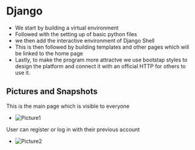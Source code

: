 # Django
- We start by building a virtual environment
- Followed with the setting up of basic python files
- we then add the interactive environment of Django Shell
- This is then followed by building templates and other pages which will be linked to the home page
- Lastly, to make the program more attractve we use bootstap styles to design the platform and connect it with an official HTTP for others to use it.
## Pictures and Snapshots
This is the main page which is visible to everyone
- ![Picture1](https://user-images.githubusercontent.com/73070448/143721395-43a7dcf5-209a-4cc6-9c75-9330e73654ae.png)

User can register or log in with their previous account
- ![Picture2](https://user-images.githubusercontent.com/73070448/143721451-de7f0f52-d6dc-4cfc-b6ef-18e9262474e5.png)
